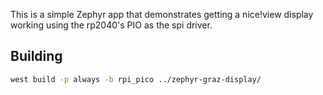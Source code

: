 This is a simple Zephyr app that demonstrates getting a nice!view display
working using the rp2040's PIO as the spi driver.

## Building
```bash
west build -p always -b rpi_pico ../zephyr-graz-display/
```
